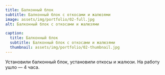 ```yaml
---
title: Балконный блок
subtitle: Балконный блок с откосами и жалюзями
image: assets/img/portfolio/02-full.jpg
alt: Балконный блок с откосами и жалюзями

caption:
  title: Балконный блок
  subtitle: Балконный блок с откосами и жалюзями
  thumbnail: assets/img/portfolio/02-thumbnail.jpg
---
```

Установили балконный блок, установили откосы и жалюзи. На работу ушло — 4 часа.

<!-- {:.list-inline}
- Date: January 2017
- Client: Explore
- Category: Graphic Design -->

